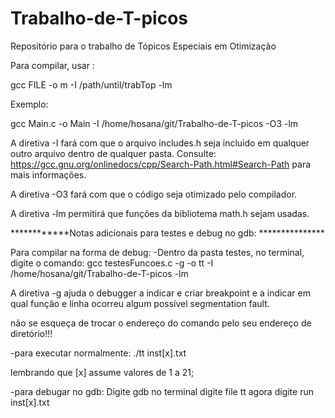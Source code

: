 # Trabalho-de-T-picos
Repositório para o trabalho de Tópicos Especiais em Otimização

Para compilar, usar : 

gcc FILE -o m -I /path/until/trabTop -lm

Exemplo:

gcc Main.c -o Main -I /home/hosana/git/Trabalho-de-T-picos -O3 -lm

A diretiva -I fará com que o arquivo includes.h seja incluido em qualquer outro arquivo dentro de qualquer pasta.
Consulte: 
https://gcc.gnu.org/onlinedocs/cpp/Search-Path.html#Search-Path 
para mais informações.

A diretiva -O3 fará com que o código seja otimizado pelo compilador.

A diretiva -lm permitirá que funções da bibliotema math.h sejam usadas.

************Notas adicionais para testes e debug no gdb: ***************

Para compilar na forma de debug:
-Dentro da pasta testes, no terminal, digite o comando:
gcc testesFuncoes.c -g -o tt -I /home/hosana/git/Trabalho-de-T-picos -lm

A diretiva -g ajuda o debugger a indicar e criar breakpoint e a indicar em qual função e linha ocorreu algum possível segmentation fault.

não se esqueça de trocar o endereço do comando pelo seu endereço de diretório!!!

-para executar normalmente:
./tt inst[x].txt

lembrando que [x] assume valores de 1 a 21;

-para debugar no gdb:
	Digite gdb no terminal
	digite  file tt
	agora digite run inst[x].txt
